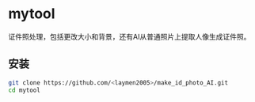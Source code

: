 # mytool

证件照处理，包括更改大小和背景，还有AI从普通照片上提取人像生成证件照。

## 安装

```bash
git clone https://github.com/<laymen2005>/make_id_photo_AI.git
cd mytool